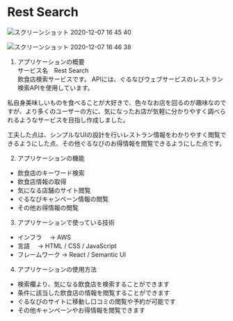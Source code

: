 # Rest Search
![スクリーンショット 2020-12-07 16 45 40](https://user-images.githubusercontent.com/63440102/101323405-f8d1e380-38ab-11eb-924a-582253269354.png)

![スクリーンショット 2020-12-07 16 46 38](https://user-images.githubusercontent.com/63440102/101323502-2323a100-38ac-11eb-821f-0028a3c99719.png)


1. アプリケーションの概要  
サービス名　Rest Search  
飲食店検索サービスです。 APIには、ぐるなびウェブサービスのレストラン検索APIを使用しています。  

私自身美味しいものを食べることが大好きで、色々なお店を回るのが趣味なのですが、より多くのユーザーの方に、気になったお店が気軽に分かりやすく調べられるようなサービスを目指し作成しました。  

工夫した点は、シンプルなUIの設計を行いレストラン情報をわかりやすく閲覧できるようにした点、その他ぐるなびのお得情報を閲覧できるようにした点です。

2. アプリケーションの機能
* 飲食店のキーワード検索
* 飲食店情報の取得
* 気になる店舗のサイト閲覧
* ぐるなびキャンペーン情報の閲覧
* その他お得情報の閲覧


3. アプリケーションで使っている技術
* インフラ　      →   AWS
* 言語　          →   HTML / CSS / JavaScript 
* フレームワーク  →   React / Semantic UI

4. アプリケーションの使用方法
* 検索欄より、気になる飲食店を検索することができます
* 条件に該当した飲食店の情報を閲覧することができます
* ぐるなびのサイトに移動し口コミの閲覧や予約が可能です
* その他キャンペーンやお得情報を閲覧できます